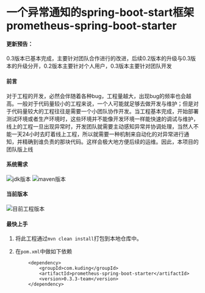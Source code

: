 # 一个异常通知的spring-boot-start框架 prometheus-spring-boot-starter


#### 更新预告：

0.3版本已基本完成，主要针对团队合作进行的改进，后续0.2版本的升级与0.3版本的升级分开，0.2版本主要针对个人用户，0.3版本主要针对团队开发

#### 前言

对于工程的开发，必然会伴随着各种bug，工程量越大，出现bug的频率也会越高。一般对于代码量较小的工程来说，一个人可能就足够去做开发与维护；但是对于代码量较大的工程往往是需要一个小团队协作开发。当工程基本完成，开始部署测试环境或者生产环境时，这些环境并不能像开发环境一样能快速的调试与维护，线上的工程一旦出现异常时，开发团队就需要主动感知异常并协调处理，当然人不能一天24小时去盯着线上工程，所以就需要一种机制来自动化的对异常进行通知，并精确到谁负责的那块代码。这样会极大地方便后续的运维。因此，本项目的团队版上线

#### 系统需求

![jdk版本](https://img.shields.io/badge/java-1.8%2B-red.svg?style=for-the-badge&logo=appveyor)
![maven版本](https://img.shields.io/badge/maven-3.2.5%2B-red.svg?style=for-the-badge&logo=appveyor)

#### 当前版本

![目前工程版本](https://img.shields.io/badge/version-0.3.3--team-green.svg?style=for-the-badge&logo=appveyor)


#### 最快上手

1. 将此工程通过``mvn clean install``打包到本地仓库中。

2. 在``pom.xml``中做如下依赖

```
		<dependency>
			<groupId>com.kuding</groupId>
			<artifactId>prometheus-spring-boot-starter</artifactId>
			<version>0.3.3-team</version>
		</dependency>

```

